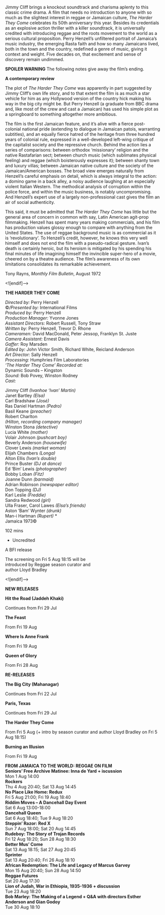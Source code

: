 

Jimmy Cliff brings a knockout soundtrack and charisma aplenty to this classic crime drama. A film that needs no introduction to anyone with so much as the slightest interest in reggae or Jamaican culture, _The Harder They Come_ celebrates its 50th anniversary this year. Besides its credentials as an explosive action thriller with a killer soundtrack, it is universally credited with introducing reggae and the roots movement to the world as a serious cultural proposition. Perry Henzell’s unfiltered portrait of Jamaica’s music industry, the emerging Rasta faith and how so many Jamaicans lived, both in the town and the country, redefined a genre of music, giving it context and weight. Five decades on, that excitement and sense of discovery remain undimmed.

**SPOILER WARNING** The following notes give away the film’s ending.

**A contemporary review**

The plot of _The Harder They Come_ was apparently in part suggested by Jimmy Cliff’s own life story, and to that extent the film is as much a star vehicle for him as any Hollywood version of the country hick making his way in the big city might be. But Perry Henzell (a graduate from BBC drama and, like most of the crew and cast a Jamaican) has used his simple plot as a springboard to something altogether more ambitious.

The film is the first Jamaican feature, and it’s alive with a fierce post-colonial national pride (extending to dialogue in Jamaican patois, warranting subtitles), and an equally fierce hatred of the heritage from three hundred years of colonial rule, expressed in a well-developed left-wing critique of the capitalist society and the repressive church. Behind the action lies a series of comparisons: between orthodox ‘missionary’ religion and the native Rastafarian sect; between church music (which sublimates physical feeling) and reggae (which boisterously expresses it); between shanty town and luxury villas; between Jamaican native culture and the society of the Jamaican/American bosses. The broad view emerges naturally from Henzell’s careful emphasis on detail, which is always integral to the action: a domino game in a back alley, a noisy audience laughing at an especially violent Italian Western. The methodical analysis of corruption within the police force, and within the music business, is notably uncompromising. And Henzell’s expert use of a largely non-professional cast gives the film an air of social authenticity.

This said, it must be admitted that _The Harder They Come_ has little but the general area of concern in common with say, Latin American agit-prop filmmaking. Henzell has spent many years making commercials, and his film has production values glossy enough to compare with anything from the United States. The use of reggae background music is as commercial as it is ‘revolutionary’. To Henzell’s credit, however, he knows this very well himself and does not end the film with a pseudo-radical gesture. Ivan’s death is certainly heroic, but its heroism is mitigated by his spending his final minutes of life imagining himself the invincible super-hero of a movie, cheered on by a theatre audience. The film’s awareness of its own limitations consolidates its remarkable achievement.

Tony Rayns, _Monthly Film Bulletin_, August 1972

<![endif]-->

**THE HARDER THEY COME**

_Directed by:_ Perry Henzell  
©_/Presented by:_ International Films  
_Produced by:_ Perry Henzell  
_Production Manager:_ Yvonne Jones  
_Assistant Directors:_ Robert Russell, Tony Straw  
_Written by:_ Perry Henzell, Trevor D. Rhone  
_Cameramen:_ David MacDonald, Peter Jessop, Franklyn St. Juste  
_Camera Assistant:_ Ernest Davis  
_Gaffer:_ Roy Marsden  
_Edited by:_ John Victor Smith, Richard White, Reicland Anderson  
_Art Director:_ Sally Henzell  
_Processing:_ Humphries Film Laboratories  
_‘The Harder They Come’ Recorded at:_  
Dynamic Sounds – Kingston  
_Sound:_ Bob Povey, Winston Rodney  
_Cast:_

Jimmy Cliff _(Ivanhoe ‘Ivan’ Martin)_  
Janet Bartley _(Elsa)_  
Carl Bradshaw _(José)_  
Ras Daniel Hartman _(Pedro)_  
Basil Keane _(preacher)_  
Robert Charlton  
_(Hilton, recording company manager)_  
Winston Stona _(detective)_  
Lucia White _(mother)_  
Volair Johnson _(pushcart boy)_  
Beverly Anderson _(housewife)_  
Clover Lewis _(market woman)_  
Elijah Chambers _(Longa)_  
Alton Ellis _(Ivan’s double)_  
Prince Buster _(DJ at dance)_  
Ed ‘Bim’ Lewis _(photographer)_  
Bobby Loban _(Fitz)_  
Joanne Dunn _(barmaid)_  
Adrian Robinson _(newspaper editor)_  
Don Topping _(DJ)_  
Karl Leslie _(Freddie)_  
Sandra Redwood _(girl)_  
Ulla Fraser, Carol Lawes _(Elsa’s friends)_  
Aston ‘Bam’ Wynter _(drunk)_  
Man-i Hartman _(Rupert)_ *  
Jamaica 1973©

102 mins

* Uncredited

A BFI release

The screening on Fri 5 Aug 18:15 will be  
introduced by Reggae season curator and  
author Lloyd Bradley

<![endif]-->

**NEW RELEASES**

**Hit the Road (Jaddeh Khaki)**

Continues from Fri 29 Jul

**The Feast**

From Fri 19 Aug

**Where Is Anne Frank**

From Fri 19 Aug

**Queen of Glory**

From Fri 28 Aug

**RE-RELEASES**

**The Big City (Mahanagar)**

Continues from Fri 22 Jul

**Paris, Texas**

Continues from Fri 29 Jul

**The Harder They Come**

From Fri 5 Aug (+ intro by season curator and author Lloyd Bradley on Fri 5 Aug 18:15)

**Burning an Illusion**

From Fri 19 Aug

**FROM JAMAICA TO THE WORLD: REGGAE ON FILM**  
**Seniors’ Free Archive Matinee: Inna de Yard + iscussion**  
Mon 1 Aug 14:00  
**Rockers**  
Thu 4 Aug 20:40; Sat 13 Aug 14:45  
**No Place Like Home: Redux**  
Fri 5 Aug 21:00; Fri 19 Aug 18:40  
**Riddim Moves – A Dancehall Day Event**  
Sat 6 Aug 13:00-18:00  
**Dancehall Queen**  
Sat 6 Aug 18:40; Tue 9 Aug 18:20  
**Steppin’ Razor: Red X**  
Sun 7 Aug 18:00; Sat 20 Aug 14:45  
**Rudeboy: The Story of Trojan Records**  
Fri 12 Aug 18:20; Sun 28 Aug 18:30  
**Better Mus’ Come**  
Sat 13 Aug 18:15; Sat 27 Aug 20:45  
**Sprinter**  
Sat 13 Aug 20:40; Fri 26 Aug 18:10  
**African Redemption: The Life and Legacy of Marcus Garvey**  
Mon 15 Aug 20:40; Sun 28 Aug 14:50  
**Reggae Futures**  
Sat 20 Aug 17:30  
**Lion of Judah, War in Ethiopia, 1935-1936 + discussion**  
Tue 23 Aug 18:20  
**Bob Marley: The Making of a Legend + Q&A with directors Esther Anderson and Gian Godoy**  
Tue 30 Aug 18:10  
<!--stackedit_data:
eyJoaXN0b3J5IjpbMTgxNDE4ODI3XX0=
-->